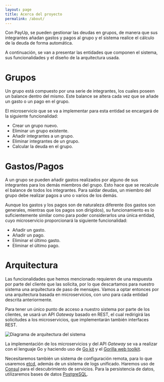 ```yaml
---
layout: page
title: Acerca del proyecto
permalink: /about/
---
```


Con PayUp, se pueden gestionar las deudas en grupos, de manera que sus integrantes
añadan gastos y pagos al grupo y el sistema realice el cálculo de la deuda de forma
automática.

A continuación, se van a presentar las entidades que componen el sistema, sus
funcionalidades y el diseño de la arquitectura usada.

# Grupos

Un grupo está compuesto por una serie de integrantes, los cuales poseen un balance
dentro del mismo. Este balance se altera cada vez que se añade un gasto o un pago en
el grupo.

El microservicio que se va a implementar para esta entidad se encargará de la siguiente
funcionalidad:

* Crear un grupo nuevo.
* Eliminar un grupo existente.
* Añadir integrantes a un grupo.
* Eliminar integrantes de un grupo.
* Calcular la deuda en el grupo.

# Gastos/Pagos

A un grupo se pueden añadir gastos realizados por alguno de sus integrantes para los
demás miembros del grupo. Esto hace que se recalcule el balance de todos los integrantes.
Para saldar deudas, un miembro del grupo debe realizar pagos a uno o varios de los demás.

Aunque los gastos y los pagos son de naturaleza diferente (los gastos son generales,
mientras que los pagos son dirigidos), su funcionamiento es lo suficientemente similar
como para poder considerarlos una única entidad, cuyo microservicio proporcionará la
siguiente funcionalidad:

* Añadir un gasto.
* Añadir un pago.
* Eliminar el último gasto.
* Eliminar el último pago.

# Arquitectura

Las funcionalidades que hemos mencionado requieren de una respuesta por parte del cliente
que las solicita, por lo que descartamos para nuestro sistema una arquitectura de paso de
mensajes. Vamos a optar entonces por una arquitectura basada en microservicios, con uno para
cada entidad descrita anteriormente.

Para tener un único punto de acceso a nuestro sistema por parte de los clientes, se usará
un API *Gateway* basado en REST, el cual redirigirá las solicitudes a los microservicios, que
implementarán también interfaces REST.

![Diagrama de arquitectura del sistema](/pay-up/assets/images/architecture-diagram.png)

La implementación de los microservicios y del API *Gateway* se va a realizar con el lenguaje
Go y haciendo uso de [Go kit](https://gokit.io/) y el [Gorilla web toolkit](https://www.gorillatoolkit.org/).

Necesitaremos también un sistema de configuración remota, para lo que usaremos
[etcd](https://etcd.io/), además de un sistema de logs unificado. Haremos uso de
[Consul](https://www.consul.io/) para el descubrimiento de servicios. Para la persistencia
de datos, utilizaremos bases de datos [PostgreSQL](https://www.postgresql.org/).
